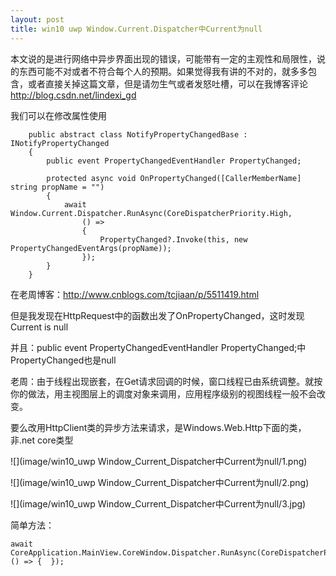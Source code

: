 ```yaml
---
layout: post
title: win10 uwp Window.Current.Dispatcher中Current为null 
---
```


本文说的是进行网络中异步界面出现的错误，可能带有一定的主观性和局限性，说的东西可能不对或者不符合每个人的预期。如果觉得我有讲的不对的，就多多包含，或者直接关掉这篇文章，但是请勿生气或者发怒吐槽，可以在我博客评论 http://blog.csdn.net/lindexi_gd
<!--more-->

我们可以在修改属性使用

```
    public abstract class NotifyPropertyChangedBase : INotifyPropertyChanged
    {
        public event PropertyChangedEventHandler PropertyChanged;

        protected async void OnPropertyChanged([CallerMemberName] string propName = "")
        {
            await Window.Current.Dispatcher.RunAsync(CoreDispatcherPriority.High,
                () =>
                {
                    PropertyChanged?.Invoke(this, new PropertyChangedEventArgs(propName));
                });
        }
    }
 ```

在老周博客：http://www.cnblogs.com/tcjiaan/p/5511419.html

但是我发现在HttpRequest中的函数出发了OnPropertyChanged，这时发现Current is null
 
并且：public event PropertyChangedEventHandler PropertyChanged;中PropertyChanged也是null

老周：由于线程出现嵌套，在Get请求回调的时候，窗口线程已由系统调整。就按你的做法，用主视图层上的调度对象来调用，应用程序级别的视图线程一般不会改变。

要么改用HttpClient类的异步方法来请求，是Windows.Web.Http下面的类，非.net core类型


![](image/win10_uwp Window_Current_Dispatcher中Current为null/1.png)

![](image/win10_uwp Window_Current_Dispatcher中Current为null/2.png)

![](image/win10_uwp Window_Current_Dispatcher中Current为null/3.jpg)

简单方法：

```
await CoreApplication.MainView.CoreWindow.Dispatcher.RunAsync(CoreDispatcherPriority.Normal, () => {  });
```



